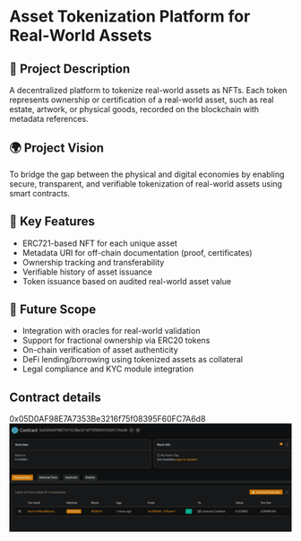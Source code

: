 # Asset Tokenization Platform for Real-World Assets

## 📖 Project Description

A decentralized platform to tokenize real-world assets as NFTs. Each token represents ownership or certification of a real-world asset, such as real estate, artwork, or physical goods, recorded on the blockchain with metadata references.

## 🌍 Project Vision

To bridge the gap between the physical and digital economies by enabling secure, transparent, and verifiable tokenization of real-world assets using smart contracts.

## 🔑 Key Features

- ERC721-based NFT for each unique asset
- Metadata URI for off-chain documentation (proof, certificates)
- Ownership tracking and transferability
- Verifiable history of asset issuance
- Token issuance based on audited real-world asset value

## 🚀 Future Scope

- Integration with oracles for real-world validation
- Support for fractional ownership via ERC20 tokens
- On-chain verification of asset authenticity
- DeFi lending/borrowing using tokenized assets as collateral
- Legal compliance and KYC module integration

## Contract details
0x05D0AF98E7A7353Be3216f75f08395F60FC7A6d8![alt text](image.png)

